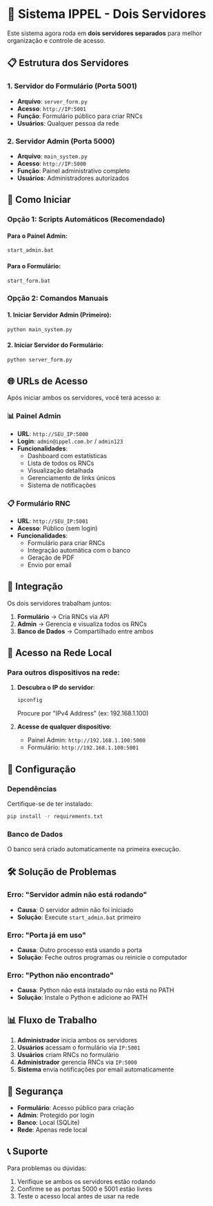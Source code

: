 # 🚀 Sistema IPPEL - Dois Servidores

Este sistema agora roda em **dois servidores separados** para melhor organização e controle de acesso.

## 📋 Estrutura dos Servidores

### 1. **Servidor do Formulário** (Porta 5001)
- **Arquivo**: `server_form.py`
- **Acesso**: `http://IP:5001`
- **Função**: Formulário público para criar RNCs
- **Usuários**: Qualquer pessoa da rede

### 2. **Servidor Admin** (Porta 5000)
- **Arquivo**: `main_system.py`
- **Acesso**: `http://IP:5000`
- **Função**: Painel administrativo completo
- **Usuários**: Administradores autorizados

## 🚀 Como Iniciar

### Opção 1: Scripts Automáticos (Recomendado)

#### Para o Painel Admin:
```bash
start_admin.bat
```

#### Para o Formulário:
```bash
start_form.bat
```

### Opção 2: Comandos Manuais

#### 1. Iniciar Servidor Admin (Primeiro):
```bash
python main_system.py
```

#### 2. Iniciar Servidor do Formulário:
```bash
python server_form.py
```

## 🌐 URLs de Acesso

Após iniciar ambos os servidores, você terá acesso a:

### 📊 Painel Admin
- **URL**: `http://SEU_IP:5000`
- **Login**: `admin@ippel.com.br` / `admin123`
- **Funcionalidades**:
  - Dashboard com estatísticas
  - Lista de todos os RNCs
  - Visualização detalhada
  - Gerenciamento de links únicos
  - Sistema de notificações

### 📋 Formulário RNC
- **URL**: `http://SEU_IP:5001`
- **Acesso**: Público (sem login)
- **Funcionalidades**:
  - Formulário para criar RNCs
  - Integração automática com o banco
  - Geração de PDF
  - Envio por email

## 🔄 Integração

Os dois servidores trabalham juntos:

1. **Formulário** → Cria RNCs via API
2. **Admin** → Gerencia e visualiza todos os RNCs
3. **Banco de Dados** → Compartilhado entre ambos

## 📱 Acesso na Rede Local

### Para outros dispositivos na rede:

1. **Descubra o IP do servidor**:
   ```bash
   ipconfig
   ```
   Procure por "IPv4 Address" (ex: 192.168.1.100)

2. **Acesse de qualquer dispositivo**:
   - Painel Admin: `http://192.168.1.100:5000`
   - Formulário: `http://192.168.1.100:5001`

## 🔧 Configuração

### Dependências
Certifique-se de ter instalado:
```bash
pip install -r requirements.txt
```

### Banco de Dados
O banco será criado automaticamente na primeira execução.

## 🛠️ Solução de Problemas

### Erro: "Servidor admin não está rodando"
- **Causa**: O servidor admin não foi iniciado
- **Solução**: Execute `start_admin.bat` primeiro

### Erro: "Porta já em uso"
- **Causa**: Outro processo está usando a porta
- **Solução**: Feche outros programas ou reinicie o computador

### Erro: "Python não encontrado"
- **Causa**: Python não está instalado ou não está no PATH
- **Solução**: Instale o Python e adicione ao PATH

## 📊 Fluxo de Trabalho

1. **Administrador** inicia ambos os servidores
2. **Usuários** acessam o formulário via `IP:5001`
3. **Usuários** criam RNCs no formulário
4. **Administrador** gerencia RNCs via `IP:5000`
5. **Sistema** envia notificações por email automaticamente

## 🔐 Segurança

- **Formulário**: Acesso público para criação
- **Admin**: Protegido por login
- **Banco**: Local (SQLite)
- **Rede**: Apenas rede local

## 📞 Suporte

Para problemas ou dúvidas:
1. Verifique se ambos os servidores estão rodando
2. Confirme se as portas 5000 e 5001 estão livres
3. Teste o acesso local antes de usar na rede 